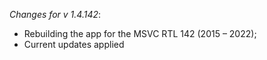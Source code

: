 _Changes for v 1.4.142_:
- Rebuilding the app for the MSVC RTL 142 (2015 – 2022);
- Current updates applied
